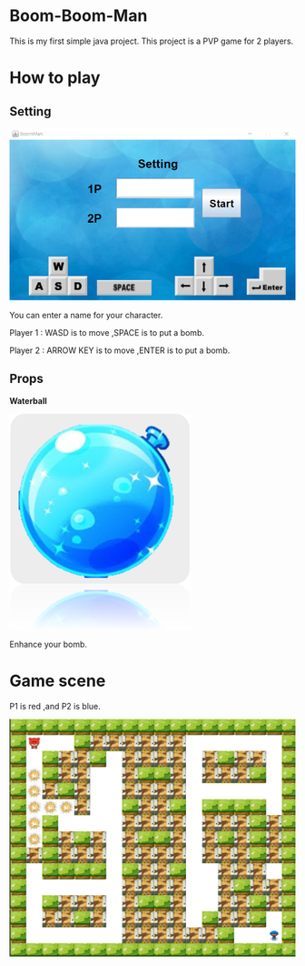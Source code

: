 # Boom-Boom-Man
This is my first simple java project. This project is a PVP game for 2 players.

# How to play

## Setting

![image](https://github.com/fancyshon/Boom-Boom-Man/blob/main/ReadmeImg/setting.png?raw=true)

You can enter a name for your character. 

Player 1 : WASD is to move ,SPACE is to put a bomb.

Player 2 : ARROW KEY is to move ,ENTER is to put a bomb.


## Props

**Waterball**

![image](https://github.com/fancyshon/Boom-Boom-Man/blob/main/waterball.png?raw=true)

Enhance your bomb.

# Game scene

P1 is red ,and P2 is blue.

![image](https://github.com/fancyshon/Boom-Boom-Man/blob/main/ReadmeImg/gamescene.png?raw=true)

